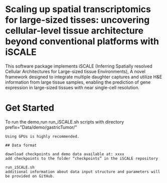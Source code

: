 # Scaling up spatial transcriptomics for large-sized tisses: uncovering cellular-level tissue architecture beyond conventional platforms with iSCALE

This software package implements iSCALE
(Inferring Spatially resolved Cellular Architectures for Large-sized tissue Environments),
A novel framework designed to integrate multiple daughter captures and utilize H&E information from large tissue samples, enabling the prediction of gene expression in large-sized tissues with near single-cell resolution.


# Get Started

To run the demo,run run_iSCALE.sh scripts with directory prefix="Data/demo/gastricTumor/"  
```
Using GPUs is highly recommended.

## Data format

download checkpoints and demo data available at: xxxx
add checkpoints to the folder “checkpoints” in the iSCALE repository

run_iSCALE.sh
additional information about data input structure and parameters will be provided on GitHub.
